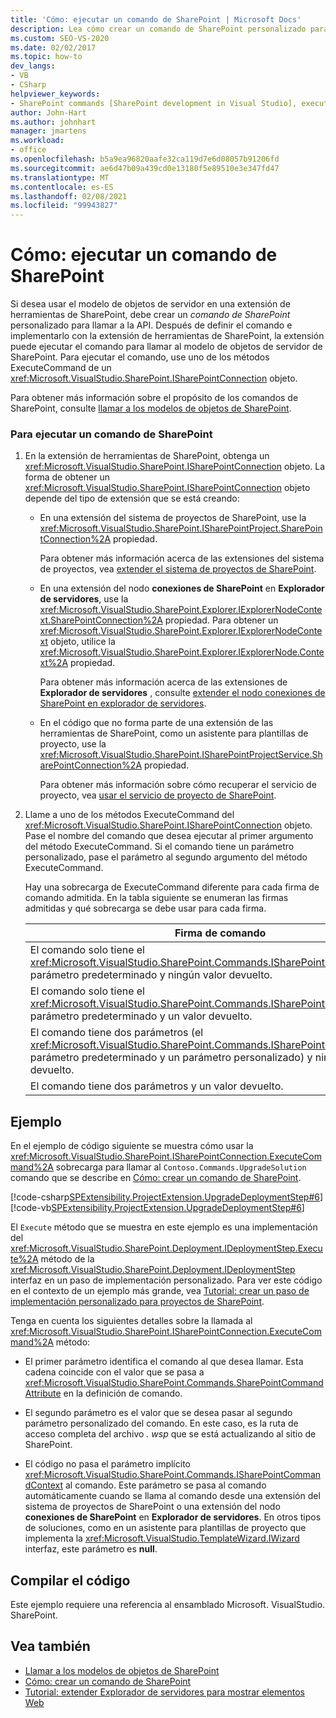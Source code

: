 ```yaml
---
title: 'Cómo: ejecutar un comando de SharePoint | Microsoft Docs'
description: Lea cómo crear un comando de SharePoint personalizado para llamar a la API del modelo de objetos de servidor desde una extensión de herramientas de SharePoint.
ms.custom: SEO-VS-2020
ms.date: 02/02/2017
ms.topic: how-to
dev_langs:
- VB
- CSharp
helpviewer_keywords:
- SharePoint commands [SharePoint development in Visual Studio], executing
author: John-Hart
ms.author: johnhart
manager: jmartens
ms.workload:
- office
ms.openlocfilehash: b5a9ea96820aafe32ca119d7e6d08057b91206fd
ms.sourcegitcommit: ae6d47b09a439cd0e13180f5e89510e3e347fd47
ms.translationtype: MT
ms.contentlocale: es-ES
ms.lasthandoff: 02/08/2021
ms.locfileid: "99943827"
---
```

# <a name="how-to-execute-a-sharepoint-command"></a>Cómo: ejecutar un comando de SharePoint
  Si desea usar el modelo de objetos de servidor en una extensión de herramientas de SharePoint, debe crear un *comando de SharePoint* personalizado para llamar a la API. Después de definir el comando e implementarlo con la extensión de herramientas de SharePoint, la extensión puede ejecutar el comando para llamar al modelo de objetos de servidor de SharePoint. Para ejecutar el comando, use uno de los métodos ExecuteCommand de un <xref:Microsoft.VisualStudio.SharePoint.ISharePointConnection> objeto.

 Para obtener más información sobre el propósito de los comandos de SharePoint, consulte [llamar a los modelos de objetos de SharePoint](../sharepoint/calling-into-the-sharepoint-object-models.md).

### <a name="to-execute-a-sharepoint-command"></a>Para ejecutar un comando de SharePoint

1. En la extensión de herramientas de SharePoint, obtenga un <xref:Microsoft.VisualStudio.SharePoint.ISharePointConnection> objeto. La forma de obtener un <xref:Microsoft.VisualStudio.SharePoint.ISharePointConnection> objeto depende del tipo de extensión que se está creando:

    - En una extensión del sistema de proyectos de SharePoint, use la <xref:Microsoft.VisualStudio.SharePoint.ISharePointProject.SharePointConnection%2A> propiedad.

         Para obtener más información acerca de las extensiones del sistema de proyectos, vea [extender el sistema de proyectos de SharePoint](../sharepoint/extending-the-sharepoint-project-system.md).

    - En una extensión del nodo **conexiones de SharePoint** en **Explorador de servidores**, use la <xref:Microsoft.VisualStudio.SharePoint.Explorer.IExplorerNodeContext.SharePointConnection%2A> propiedad. Para obtener un <xref:Microsoft.VisualStudio.SharePoint.Explorer.IExplorerNodeContext> objeto, utilice la <xref:Microsoft.VisualStudio.SharePoint.Explorer.IExplorerNode.Context%2A> propiedad.

         Para obtener más información acerca de las extensiones de **Explorador de servidores** , consulte [extender el nodo conexiones de SharePoint en explorador de servidores](../sharepoint/extending-the-sharepoint-connections-node-in-server-explorer.md).

    - En el código que no forma parte de una extensión de las herramientas de SharePoint, como un asistente para plantillas de proyecto, use la <xref:Microsoft.VisualStudio.SharePoint.ISharePointProjectService.SharePointConnection%2A> propiedad.

         Para obtener más información sobre cómo recuperar el servicio de proyecto, vea [usar el servicio de proyecto de SharePoint](../sharepoint/using-the-sharepoint-project-service.md).

2. Llame a uno de los métodos ExecuteCommand del <xref:Microsoft.VisualStudio.SharePoint.ISharePointConnection> objeto. Pase el nombre del comando que desea ejecutar al primer argumento del método ExecuteCommand. Si el comando tiene un parámetro personalizado, pase el parámetro al segundo argumento del método ExecuteCommand.

     Hay una sobrecarga de ExecuteCommand diferente para cada firma de comando admitida. En la tabla siguiente se enumeran las firmas admitidas y qué sobrecarga se debe usar para cada firma.

    |Firma de comando|Sobrecarga ExecuteCommand que se va a usar|
    |-----------------------|------------------------------------|
    |El comando solo tiene el <xref:Microsoft.VisualStudio.SharePoint.Commands.ISharePointCommandContext> parámetro predeterminado y ningún valor devuelto.|<xref:Microsoft.VisualStudio.SharePoint.ISharePointConnection.ExecuteCommand%2A>|
    |El comando solo tiene el <xref:Microsoft.VisualStudio.SharePoint.Commands.ISharePointCommandContext> parámetro predeterminado y un valor devuelto.|<xref:Microsoft.VisualStudio.SharePoint.ISharePointConnection.ExecuteCommand%2A>|
    |El comando tiene dos parámetros (el <xref:Microsoft.VisualStudio.SharePoint.Commands.ISharePointCommandContext> parámetro predeterminado y un parámetro personalizado) y ningún valor devuelto.|<xref:Microsoft.VisualStudio.SharePoint.ISharePointConnection.ExecuteCommand%2A>|
    |El comando tiene dos parámetros y un valor devuelto.|<xref:Microsoft.VisualStudio.SharePoint.ISharePointConnection.ExecuteCommand%2A>|

## <a name="example"></a>Ejemplo
 En el ejemplo de código siguiente se muestra cómo usar la <xref:Microsoft.VisualStudio.SharePoint.ISharePointConnection.ExecuteCommand%2A> sobrecarga para llamar al `Contoso.Commands.UpgradeSolution` comando que se describe en [Cómo: crear un comando de SharePoint](../sharepoint/how-to-create-a-sharepoint-command.md).

 [!code-csharp[SPExtensibility.ProjectExtension.UpgradeDeploymentStep#6](../sharepoint/codesnippet/CSharp/UpgradeDeploymentStep/deploymentstepextension/upgradestep.cs#6)]
 [!code-vb[SPExtensibility.ProjectExtension.UpgradeDeploymentStep#6](../sharepoint/codesnippet/VisualBasic/upgradedeploymentstep/deploymentstepextension/upgradestep.vb#6)]

 El `Execute` método que se muestra en este ejemplo es una implementación del <xref:Microsoft.VisualStudio.SharePoint.Deployment.IDeploymentStep.Execute%2A> método de la <xref:Microsoft.VisualStudio.SharePoint.Deployment.IDeploymentStep> interfaz en un paso de implementación personalizado. Para ver este código en el contexto de un ejemplo más grande, vea [Tutorial: crear un paso de implementación personalizado para proyectos de SharePoint](../sharepoint/walkthrough-creating-a-custom-deployment-step-for-sharepoint-projects.md).

 Tenga en cuenta los siguientes detalles sobre la llamada al <xref:Microsoft.VisualStudio.SharePoint.ISharePointConnection.ExecuteCommand%2A> método:

- El primer parámetro identifica el comando al que desea llamar. Esta cadena coincide con el valor que se pasa a <xref:Microsoft.VisualStudio.SharePoint.Commands.SharePointCommandAttribute> en la definición de comando.

- El segundo parámetro es el valor que se desea pasar al segundo parámetro personalizado del comando. En este caso, es la ruta de acceso completa del archivo *. wsp* que se está actualizando al sitio de SharePoint.

- El código no pasa el parámetro implícito <xref:Microsoft.VisualStudio.SharePoint.Commands.ISharePointCommandContext> al comando. Este parámetro se pasa al comando automáticamente cuando se llama al comando desde una extensión del sistema de proyectos de SharePoint o una extensión del nodo **conexiones de SharePoint** en **Explorador de servidores**. En otros tipos de soluciones, como en un asistente para plantillas de proyecto que implementa la <xref:Microsoft.VisualStudio.TemplateWizard.IWizard> interfaz, este parámetro es **null**.

## <a name="compile-the-code"></a>Compilar el código
 Este ejemplo requiere una referencia al ensamblado Microsoft. VisualStudio. SharePoint.

## <a name="see-also"></a>Vea también
- [Llamar a los modelos de objetos de SharePoint](../sharepoint/calling-into-the-sharepoint-object-models.md)
- [Cómo: crear un comando de SharePoint](../sharepoint/how-to-create-a-sharepoint-command.md)
- [Tutorial: extender Explorador de servidores para mostrar elementos Web](../sharepoint/walkthrough-extending-server-explorer-to-display-web-parts.md)
